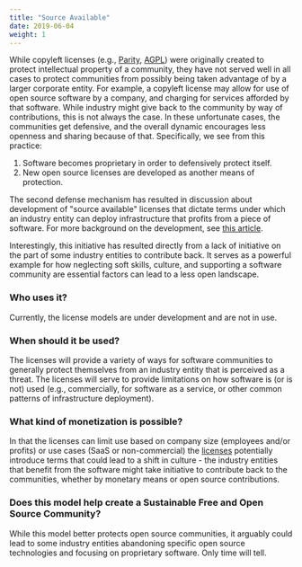 ```yaml
---
title: "Source Available"
date: 2019-06-04
weight: 1
---
```


While copyleft licenses (e.g., [Parity](https://paritylicense.com/), 
[AGPL](https://en.wikipedia.org/wiki/Affero_General_Public_License)) were 
originally created to protect intellectual property of a community, they have 
not served well in all cases to protect communities from possibly being taken 
advantage of by a larger corporate entity. For example, a copyleft license may 
allow for use of open source software by a company, and charging for services 
afforded by that software. While industry might give back to the community by 
way of contributions, this is not always the case. In these unfortunate cases, 
the communities get defensive, and the overall dynamic encourages less openness
and sharing because of that. Specifically, we see from this practice:

 1. Software becomes proprietary in order to defensively protect itself.
 2. New open source licenses are developed as another means of protection.

The second defense mechanism has resulted in discussion about development
of "source available" licenses that dictate terms under which an industry
entity can deploy infrastructure that profits from a piece of software. 
For more background on the development, see 
[this article](https://techcrunch.com/2019/05/30/lack-of-leadership-in-open-source-results-in-source-available-licenses/).

Interestingly, this initiative has resulted directly from a lack of 
initiative on the part of some industry entities to contribute back. 
It serves as a powerful example for how neglecting soft skills, culture, 
and supporting a software community are essential factors can lead to a 
less open landscape.

### Who uses it?

Currently, the license models are under development and are not in use.

### When should it be used?

The licenses will provide a variety of ways for software communities to 
generally protect themselves from an industry entity that is perceived as a
threat. The licenses will serve to provide limitations on how software is
(or is not) used (e.g., commercially, for software as a service, or other
common patterns of infrastructure deployment).

### What kind of monetization is possible?

In that the licenses can limit use based on company size (employees and/or 
profits) or use cases (SaaS or non-commercial) the 
[licenses](https://polyformproject.org)  potentially introduce terms that 
could lead to a shift in culture - the industry entities that benefit from the 
software might take initiative to contribute back to the communities, whether by 
monetary means or open source contributions.

### Does this model help create a Sustainable Free and Open Source Community?

While this model better protects open source communities, it arguably could
lead to some industry entities abandoning specific open source technologies
 and focusing on proprietary software. Only time will tell.
